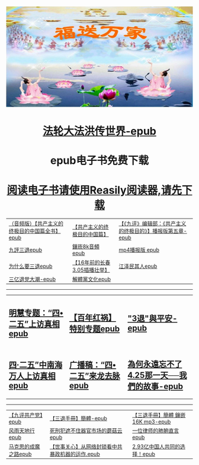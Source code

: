 
<tbody>
<tr>
<td align="center"><IMG SRC="https://github.com/dfchunsring/wer/blob/master/img/jszff..jpg?raw=true" width=880></td>
</tr>
<h1 align="center">	
<td><a href="https://github.com/dfchunsring/yue/blob/master/epub--1/fldfhao.epub?raw=true">法轮大法洪传世界-epub</a></td></h1></p>		
	
<h1 align="center">epub电子书免费下载</h1></p>
<h1 align="center">	
<td><a href="https://github.com/dfchunsring/wer/blob/master/downldoad/Reasily1802h.apk?raw=true">阅读电子书请使用Reasily阅读器,请先下载</a></td></h1></p>	
	
<table>

<tr>	
	<td><a href="https://github.com/dfchunsring/yue/blob/master/epub/goalmp3Np.epub?raw=true">（音频版）【共产主义的终极目的中国篇全书】epub</a></td>
	<td><a href="https://github.com/dfchunsring/wer/blob/master/epub/gbUltiGoalCmChina.epub?raw=true">【共产主义的终极目的中国篇】 </a></td>
	<td><a href="https://github.com/dfchunsring/wer/blob/master/epub/goalCh8s%20-05-.epub?raw=true">【《九评》编辑部：《共产主义的终极目的》】播报版第五章-epub</a></td>	
</tr>

<tr>
<td><a href="https://github.com/dfchunsring/wer/blob/master/epub-1/jpgcdm4a.epub?raw=true">九評三退epub</a></td>
<td><a href="https://git.io/8k">鑲崁8k音頻epub</a>&nbsp;&nbsp; </a></td>
<td><a href="https://github.com/dfchunsring/wer/blob/master/downldoad/goalmp4Npf.epub?raw=true">mp4播报版 epub </a></td>	
</tr>
<tr>
	<td><a href="https://git.io/whytd">为什么要三退epub</a></td>	
	<td><a href="https://github.com/dfchunsring/wer/blob/master/epub/305.epub?raw=true"> 【16年前的长春3.05插播壮举】</a></td>	
	<td><a href="https://git.io/jzmqr">江泽民其人epub</a></td>

</tr>
<tr>
<td><a href="https://github.com/dfchunsring/wer/blob/master/epub-1/300Mst.epub?raw=true">三亿退党大潮-epub</a></td>	
<td><a href="https://git.io/jtdwh">解體黨文化epub</a></td>
</tr>
</table>
<hr/>	
<table>
<tr>
	<td><h2><a href="https://github.com/dfchunsring/wer/blob/master/epub-1/ak-425mstthtr.epub?raw=true" width=270>明慧专题：“四•二五”上访真相epub</a></h2></td>	
	<td><h2><a href="https://github.com/dfchunsring/wer/blob/master/epub-1/ok-bnhha1_20.epub?raw=true" width=270>【百年红祸】特别专题epub</a></h2></td>
	<td><h2><a href="https://github.com/dfchunsring/wer/blob/master/epub-1/3tvspd316-ok.epub?raw=true" width=270>"3退"與平安-epub</a></h2></td>
</tr>	
<tr>
	<td><h2><a href="https://github.com/dfchunsring/wer/blob/master/epub-1/425petitioning.epub?raw=true" width=270>四‧二五”中南海万人上访真相epub</a></h2></td>	
	<td><h2><a href="https://github.com/dfchunsring/wer/blob/master/epub-1/ok.425Insandouts..epub?raw=true" width=270>广播稿：“四•二五”来龙去脉epub</a></h2></td>
	<td><h2><a href="https://github.com/dfchunsring/wer/blob/master/epub-1/425snfa.epub?raw=true" width=270>為何永遠忘不了4.25那一天──我們的故事-epub</a></h2></td>	
	
</tr>	
</table>
<hr/>
<table>	
<tr>
	<td><a href="https://git.io/9ping">【九评共产党】epub</a></td>
	<td><a href="https://github.com/dfchunsring/wer/blob/master/epub/stsc.epub?raw=true">【三退手冊】簡體-epub</a></td>
	<td><a href="https://github.com/dfchunsring/wer/blob/master/epub/stsczf.epub?raw=true">【三退手冊】簡體 鑲嵌16K mp3-epub</a></td>
	
</tr>

<tr>
	<td><a href="https://git.io/fytdx">风雨天地行epub</a></td>
	<td><a href="https://git.io/mro">死刑犯遮不住器官市场的蘑菇云epub</a></td>
	<td><a href="https://github.com/dfchunsring/wer/blob/master/epub/lawyer.epub?raw=true">一位律师的肺腑直言epub</a></td>
</tr>

<tr>
	<td><a href="https://git.io/mks">马克思的成魔之路epub</a></td>
	<td><a href="https://github.com/dfchunsring/wer/blob/master/epub/Everconcaa..epub?raw=true">【世事关心】从网络封锁看中共暴政机器的运作.epub</a></td>
	<td><a href="https://github.com/dfchunsring/wer/blob/master/epub/stsczf.epub?raw=true">2.93亿中国人共同的选择！epub</a></td>
</tr>
</table>  
</tbody>

